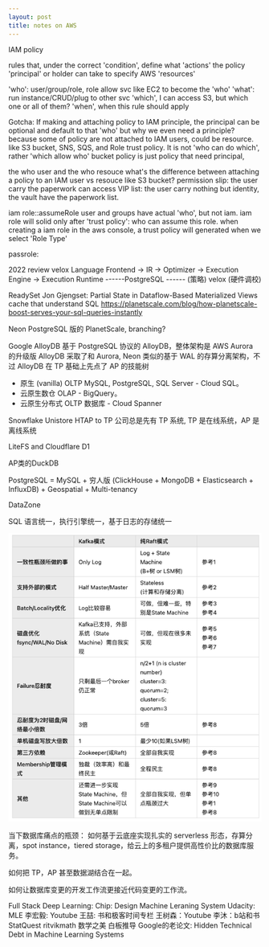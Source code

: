 ```yaml
---
layout: post
title: notes on AWS
---
```


IAM policy


rules that, under the correct 'condition', 
define what 'actions' the policy 'principal' or holder
can take to specify AWS 'resources'

'who': user/group/role, role allow svc like EC2 to become the 'who'
'what': run instance/CRUD/plug to other svc
'which', I can access S3, but which one or all of them?
'when', when this rule should apply


Gotcha:
If making and attaching policy to IAM principle, the principal can be optional and default to that 'who'
but why we even need a principle? because some of policy are not attached to IAM users, could be resource.
like S3 bucket, SNS, SQS, and Role trust policy. It is not 'who can do which', rather 'which allow who'
bucket policy is just policy that need principal,


the who user and the who resouce
what's the difference between attaching a policy to an IAM user vs resouce like S3 bucket?
permission slip: the user carry the paperwork can access
VIP list: the user carry nothing but identity, the vault have the paperwork list.

iam role::assumeRole
user and groups have actual 'who', but not iam.
iam role will solid only after 'trust policy': who can assume this role.
when creating a iam role in the aws console, a trust policy will generated when we select 'Role Type'


passrole:






2022 review
velox
Language Frontend -> IR -> Optimizer -> Execution Engine -> Execution Runtime
------PostgreSQL ------      (策略)           velox           (硬件调校)

ReadySet
Jon Gjengset: Partial State in Dataflow-Based Materialized Views 
cache that understand SQL
https://planetscale.com/blog/how-planetscale-boost-serves-your-sql-queries-instantly


Neon
PostgreSQL 版的 PlanetScale, branching?


Google AlloyDB
基于 PostgreSQL 协议的 AlloyDB，整体架构是 AWS Aurora 的升级版
AlloyDB 采取了和 Aurora, Neon 类似的基于 WAL 的存算分离架构，不过 AlloyDB 在 TP 基础上先点了 AP 的技能树

* 原生 (vanilla) OLTP MySQL, PostgreSQL, SQL Server - Cloud SQL。
* 云原生数仓 OLAP - BigQuery。
* 云原生分布式 OLTP 数据库 - Cloud Spanner


Snowflake Unistore
HTAP to TP
公司总是先有 TP 系统, TP 是在线系统，AP 是离线系统

LiteFS and Cloudflare D1

AP类的DuckDB

PostgreSQL = MySQL + 穷人版 (ClickHouse + MongoDB + Elasticsearch + InfluxDB) + Geospatial + Multi-tenancy

DataZone

SQL 语言统一，执行引擎统一，基于日志的存储统一

![](../images/raft_kafka.png)


当下数据库痛点的瓶颈：
如何基于云底座实现扎实的 serverless 形态，存算分离，spot instance，tiered storage，给云上的多租户提供高性价比的数据库服务。

如何把 TP，AP 甚至数据湖结合在一起。

如何让数据库变更的开发工作流更接近代码变更的工作流。





Full Stack Deep Learning: 
Chip: Design Machine Leraning System
Udacity: MLE 
李宏毅: Youtube
王喆: 书和极客时间专栏
王树森：Youtube
李沐：b站和书
StatQuest
ritvikmath
数学之美
白板推导
Google的老论文: Hidden Technical Debt in Machine Learning Systems





